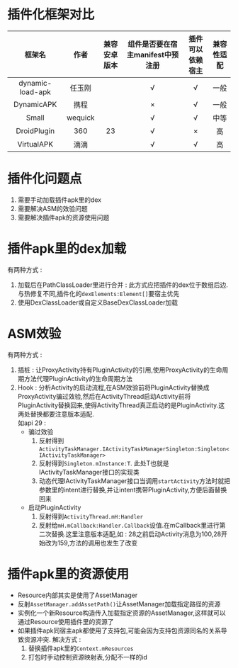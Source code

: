 # 插件化框架对比

|      框架名      |   作者   | 兼容安卓版本 | 组件是否要在宿主manifest中预注册 | 插件可以依赖宿主 | 兼容性适配 |
|:----------------:|:-------:|:-----------:|:------------------------------:|:---------------:|:----------:|
| dynamic-load-apk | 任玉刚  |              |               √                |        √        |   一般    |
|    DynamicAPK    |  携程   |             |                ×                |        √        |   一般    |
|      Small       | wequick |             |               √                |        √        |    中等    |
|   DroidPlugin    |   360   |     23      |               √                |        ×        |     高     |
|    VirtualAPK    |  滴滴   |             |                √                |        √        |    高     |

# 插件化问题点
1. 需要手动加载插件apk里的dex
2. 需要解决ASM的效验问题
3. 需要解决插件apk的资源使用问题

# 插件apk里的dex加载
有两种方式 :
1. 加载后在PathClassLoader里进行合并 : 此方式应把插件的dex位于数组后边.与热修复不同,插件化的`dexElements:Element[]`要宿主优先
2. 使用DexClassLoader或自定义BaseDexClassLoader加载

# ASM效验
有两种方式 :
1. 插桩 : 让ProxyActivity持有PluginActivity的引用,使用ProxyActivity的生命周期方法代理PluginActivity的生命周期方法
2. Hook : 分析Activity的启动流程,在ASM效验前将PluginActivity替换成ProxyActivity骗过效验,然后在ActivityThread启动Activity前将PluginActivity替换回来,使得ActivityThread真正启动的是PluginActivity.这两处替换都要注意版本适配.  
   如api 29 :
   - 骗过效验
     1. 反射得到`ActivityTaskManager.IActivityTaskManagerSingleton:Singleton<IActivityTaskManager>`
     2. 反射得到`Singleton.mInstance:T`. 此处T也就是IActivityTaskManager接口的实现类
     3. 动态代理IActivityTaskManager接口当调用`startActivity`方法时就把参数里的intent进行替换,并让intent携带PluginActivity,方便后面替换回来
   - 启动PluginActivity
     1. 反射得到`ActivityThread.mH:Handler`
     2. 反射给`mH.mCallback:Handler.Callback`设值.在mCallback里进行第二次替换.这里注意版本适配,如 : 28之前启动Activity消息为100,28开始改为159,方法的调用也发生了改变

# 插件apk里的资源使用
- Resource内部其实是使用了AssetManager
- 反射`AssetManager.addAssetPath()`让AssetManager加载指定路径的资源
- 实例化一个新Resource构造传入加载指定资源的AssetManager,这样就可以通过Resource使用插件里的资源了
- 如果插件apk同宿主apk都使用了支持包,可能会因为支持包资源同名的关系导致资源冲突. 解决方式 :
  1. 替换插件apk里的`Context.mResources`
  2. 打包时手动控制资源映射表,分配不一样的id

